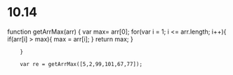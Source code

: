 # 10.14
function getArrMax(arr) {
            var max= arr[0];
            for(var i = 1; i <= arr.length; i++){
                if(arr[i] > max){
                    max = arr[i];
                }
                return max;
            }
            
        }
       
        var re = getArrMax([5,2,99,101,67,77]);
